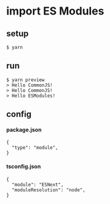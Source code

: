 # import ES Modules

## setup

```
$ yarn
```

## run

```
$ yarn preview
> Hello CommonJS!
> Hello CommonJS!
> Hello ESModules!
```

## config

#### package.json

```JSON5
{
  "type": "module",
}
```

#### tsconfig.json

```JSON5
{
  "module": "ESNext",
  "moduleResolution": "node",
}
```
